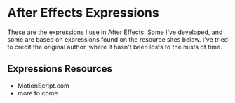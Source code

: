 # After Effects Expressions

These are the expressions I use in After Effects. Some I've developed, and some are based on expressions found on the resource sites below. I've tried to credit the original author, where it hasn't been losts to the mists of time.

## Expressions Resources

- MotionScript.com
- more to come